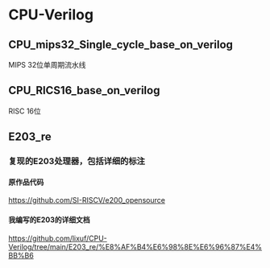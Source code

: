 # CPU-Verilog
## CPU_mips32_Single_cycle_base_on_verilog
MIPS 32位单周期流水线
## CPU_RICS16_base_on_verilog
RISC 16位
## E203_re
### 复现的E203处理器，包括详细的标注
#### 原作品代码
https://github.com/SI-RISCV/e200_opensource
#### 我编写的E203的详细文档
https://github.com/lixuf/CPU-Verilog/tree/main/E203_re/%E8%AF%B4%E6%98%8E%E6%96%87%E4%BB%B6

